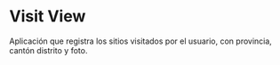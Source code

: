 # Visit View

Aplicación que registra los sitios visitados por el usuario, con provincia, cantón distrito y foto.
